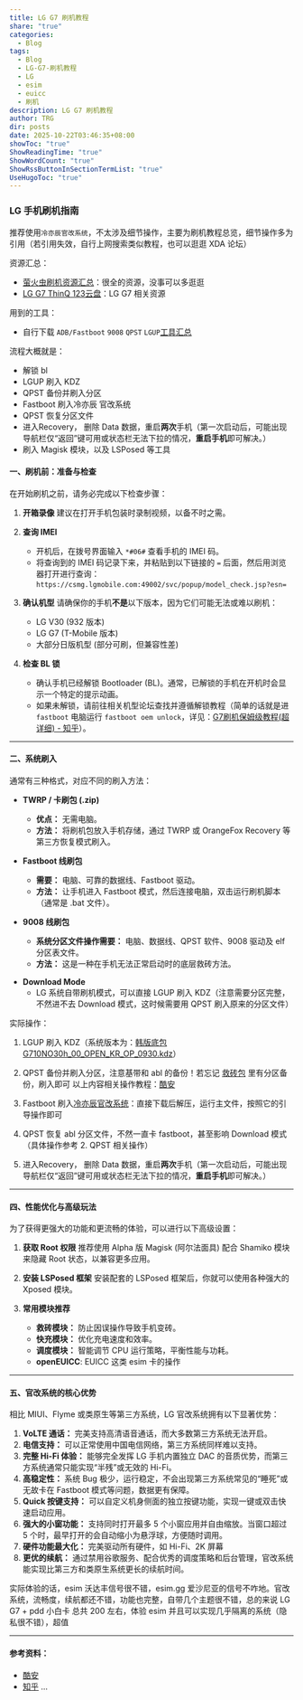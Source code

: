 ```yaml
---
title: LG G7 刷机教程
share: "true"
categories:
  - Blog
tags:
  - Blog
  - LG-G7-刷机教程
  - LG
  - esim
  - euicc
  - 刷机
description: LG G7 刷机教程
author: TRG
dir: posts
date: 2025-10-22T03:46:35+08:00
showToc: "true"
ShowReadingTime: "true"
ShowWordCount: "true"
ShowRssButtonInSectionTermList: "true"
UseHugoToc: "true"
---
```

### LG 手机刷机指南

推荐使用`冷亦辰官改系统`，不太涉及细节操作，主要为刷机教程总览，细节操作多为引用（若引用失效，自行上网搜索类似教程，也可以逛逛 XDA 论坛）

资源汇总：
- [萤火虫刷机资源汇总](https://www.yhcres.top/02-%E6%89%8B%E6%9C%BA%E5%B9%B3%E6%9D%BF/LG/LG%20G7)：很全的资源，没事可以多逛逛
- [LG G7 ThinQ 123云盘](https://www.123865.com/s/I6y1Td-CcDF3)：LG G7 相关资源

用到的工具：
- 自行下载 `ADB/Fastboot` `9008` `QPST` `LGUP`[工具汇总](https://www.yhcres.top/02-%E6%89%8B%E6%9C%BA%E5%B9%B3%E6%9D%BF/LG/01.LG%E5%88%B7%E6%9C%BA%E5%B7%A5%E5%85%B7/%E5%88%B7%E6%9C%BA%E5%B7%A5%E5%85%B7)

流程大概就是：
- 解锁 bl
- LGUP 刷入 KDZ
- QPST 备份并刷入分区
- Fastboot 刷入冷亦辰 官改系统
- QPST 恢复分区文件
- 进入Recovery， 删除 Data 数据，重启**两次**手机（第一次启动后，可能出现导航栏仅“返回”键可用或状态栏无法下拉的情况，**重启手机**即可解决。）
- 刷入 Magisk 模块，以及 LSPosed 等工具

#### 一、刷机前：准备与检查

在开始刷机之前，请务必完成以下检查步骤：

1.  **开箱录像**
    建议在打开手机包装时录制视频，以备不时之需。

2.  **查询 IMEI**
    *   开机后，在拨号界面输入 `*#06#` 查看手机的 IMEI 码。
    *   将查询到的 IMEI 码记录下来，并粘贴到以下链接的 `=` 后面，然后用浏览器打开进行查询：`https://csmg.lgmobile.com:49002/svc/popup/model_check.jsp?esn=`

3.  **确认机型**
    请确保你的手机**不是**以下版本，因为它们可能无法或难以刷机：
    *   LG V30 (932 版本)
    *   LG G7 (T-Mobile 版本)
    *   大部分日版机型 (部分可刷，但兼容性差)

4.  **检查 BL 锁**
    *   确认手机已经解锁 Bootloader (BL)。通常，已解锁的手机在开机时会显示一个特定的提示动画。
    *   如果未解锁，请前往相关机型论坛查找并遵循解锁教程（简单的话就是进 `fastboot` 电脑运行 `fastboot oem unlock`，详见：[G7刷机保姆级教程(超详细) - 知乎](https://zhuanlan.zhihu.com/p/638748372)）。

---

#### 二、系统刷入

通常有三种格式，对应不同的刷入方法：

*   **TWRP / 卡刷包 (.zip)**
    *   **优点：** 无需电脑。
    *   **方法：** 将刷机包放入手机存储，通过 TWRP 或 OrangeFox Recovery 等第三方恢复模式刷入。

*   **Fastboot 线刷包**
    *   **需要：** 电脑、可靠的数据线、Fastboot 驱动。
    *   **方法：** 让手机进入 Fastboot 模式，然后连接电脑，双击运行刷机脚本（通常是 .bat 文件）。

*   **9008 线刷包**
    *   **系统分区文件操作需要：** 电脑、数据线、QPST 软件、9008 驱动及 elf 分区表文件。
    *   **方法：** 这是一种在手机无法正常启动时的底层救砖方法。
	
-   **Download Mode**
	-   LG 系统自带刷机模式，可以直接 LGUP 刷入 KDZ（注意需要分区完整，不然进不去 Download 模式，这时候需要用 QPST 刷入原来的分区文件）

实际操作：
1. LGUP 刷入 KDZ（系统版本为：[韩版底包G710NO30h_00_OPEN_KR_OP_0930.kdz](https://www.yhcres.top/02-%E6%89%8B%E6%9C%BA%E5%B9%B3%E6%9D%BF/LG/LG%20G7/KDZ-%E6%9C%AA/Android9/G710N)）
2. QPST 备份并刷入分区，注意基带和 abl 的备份！若忘记 [救砖包](https://www.yhcres.top/02-%E6%89%8B%E6%9C%BA%E5%B9%B3%E6%9D%BF/LG/LG%20G7/9008%E6%95%91%E7%A0%96%E5%8C%85) 里有分区备份，刷入即可
   以上内容相关操作教程：[酷安](https://www.coolapk.com/feed/64567424?s=MzkwMDc1ZTExNTE2NjE4ZzY4Zjg4Njgzegi1531&shareUid=22111768&shareFrom=com.coolapk.app_15.3.1)

3. Fastboot 刷入[冷亦辰官改系统](https://www.yhcres.top/02-%E6%89%8B%E6%9C%BA%E5%B9%B3%E6%9D%BF/LG/LG%20G7/%E7%AC%AC%E4%B8%89%E6%96%B9ROM-%E6%9C%AA/%E5%AE%98%E6%94%B9/%E5%86%B7%E4%BA%A6%E8%BE%B0-30h-2022.8.11)：直接下载后解压，运行主文件，按照它的引导操作即可
4. QPST 恢复 abl 分区文件，不然一直卡 fastboot，甚至影响 Download 模式（具体操作参考 2. QPST 相关操作）
5. 进入Recovery， 删除 Data 数据，重启**两次**手机（第一次启动后，可能出现导航栏仅“返回”键可用或状态栏无法下拉的情况，**重启手机**即可解决。）


---


#### 四、性能优化与高级玩法

为了获得更强大的功能和更流畅的体验，可以进行以下高级设置：

1.  **获取 Root 权限**
    推荐使用 Alpha 版 Magisk (阿尔法面具) 配合 Shamiko 模块来隐藏 Root 状态，以兼容更多应用。

2.  **安装 LSPosed 框架**
    安装配套的 LSPosed 框架后，你就可以使用各种强大的 Xposed 模块。

3.  **常用模块推荐**
    *   **救砖模块：** 防止因误操作导致手机变砖。
    *   **快充模块：** 优化充电速度和效率。
    *   **调度模块：** 智能调节 CPU 运行策略，平衡性能与功耗。
    *   **openEUICC**:  EUICC 这类 esim 卡的操作
---

#### 五、官改系统的核心优势

相比 MIUI、Flyme 或类原生等第三方系统，LG 官改系统拥有以下显著优势：

1.  **VoLTE 通话：** 完美支持高清语音通话，而大多数第三方系统无法开启。
2.  **电信支持：** 可以正常使用中国电信网络，第三方系统同样难以支持。
3.  **完整 Hi-Fi 体验：** 能够完全发挥 LG 手机内置独立 DAC 的音质优势，而第三方系统通常只能实现“半残”或无效的 Hi-Fi。
4.  **高稳定性：** 系统 Bug 极少，运行稳定，不会出现第三方系统常见的“睡死”或无故卡在 Fastboot 模式等问题，数据更有保障。
5.  **Quick 按键支持：** 可以自定义机身侧面的独立按键功能，实现一键或双击快速启动应用。
6.  **强大的小窗功能：** 支持同时打开最多 5 个小窗应用并自由缩放。当窗口超过 5 个时，最早打开的会自动缩小为悬浮球，方便随时调用。
7.  **硬件功能最大化：** 完美驱动所有硬件，如 Hi-Fi、2K 屏幕
8.  **更优的续航：** 通过禁用谷歌服务、配合优秀的调度策略和后台管理，官改系统能实现比第三方和类原生系统更长的续航时间。

实际体验的话，esim 沃达丰信号很不错，esim.gg 爱沙尼亚的信号不咋地。官改系统，流畅度，续航都还不错，功能也完整，自带几个主题很不错，总的来说 LG G7 + pdd 小白卡 总共 200 左右，体验 esim 并且可以实现几乎隔离的系统（隐私很不错），超值

---

#### 参考资料：
- [酷安](https://www.coolapk.com/feed/49594277?s=MTY5MDI0NGExNTE2NjE4ZzY4Zjg3ZTkyegi1531&shareUid=22111768&shareFrom=com.coolapk.app_15.3.1)
- [知乎](https://zhuanlan.zhihu.com/p/638748372)
...